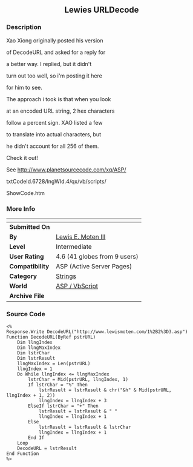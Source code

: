 ﻿<div align="center">

## Lewies URLDecode


</div>

### Description

Xao Xiong originally posted his version

of DecodeURL and asked for a reply for

a better way. I replied, but it didn't

turn out too well, so i'm posting it here

for him to see.

The approach i took is that when you look

at an encoded URL string, 2 hex characters

follow a percent sign. XAO listed a few

to translate into actual characters, but

he didn't account for all 256 of them.

Check it out!

See http://www.planetsourcecode.com/xq/ASP/

txtCodeId.6728/lngWId.4/qx/vb/scripts/

ShowCode.htm
 
### More Info
 


<span>             |<span>
---                |---
**Submitted On**   |
**By**             |[Lewis E\. Moten III](https://github.com/Planet-Source-Code/PSCIndex/blob/master/ByAuthor/lewis-e-moten-iii.md)
**Level**          |Intermediate
**User Rating**    |4.6 (41 globes from 9 users)
**Compatibility**  |ASP \(Active Server Pages\)
**Category**       |[Strings](https://github.com/Planet-Source-Code/PSCIndex/blob/master/ByCategory/strings__4-26.md)
**World**          |[ASP / VbScript](https://github.com/Planet-Source-Code/PSCIndex/blob/master/ByWorld/asp-vbscript.md)
**Archive File**   |[](https://github.com/Planet-Source-Code/lewis-e-moten-iii-lewies-urldecode__4-6729/archive/master.zip)





### Source Code

```
<%
Response.Write DecodeURL("http://www.lewismoten.com/1%2B2%3D3.asp")
Function DecodeURL(ByRef pstrURL)
	Dim llngIndex
	Dim llngMaxIndex
	Dim lstrChar
	Dim lstrResult
	llngMaxIndex = Len(pstrURL)
	llngIndex = 1
	Do While llngIndex <= llngMaxIndex
		lstrChar = Mid(pstrURL, llngIndex, 1)
		If lstrChar = "%" Then
			lstrResult = lstrResult & chr("&h" & Mid(pstrURL, llngIndex + 1, 2))
			llngIndex = llngIndex + 3
		ElseIf lstrChar = "+" Then
			lstrResult = lstrResult & " "
			llngIndex = llngIndex + 1
		Else
			lstrResult = lstrResult & lstrChar
			llngIndex = llngIndex + 1
		End If
	Loop
	DecodeURL = lstrResult
End Function
%>
```

